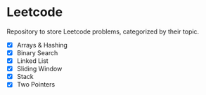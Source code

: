 # Leetcode
Repository to store Leetcode problems, categorized by their topic.
- [x] Arrays & Hashing
- [x] Binary Search
- [x] Linked List
- [x] Sliding Window
- [x] Stack
- [x] Two Pointers
